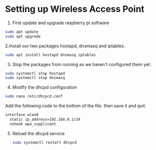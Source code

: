 # Setting up Wireless Access Point

1. First update and upgrade raspberry pi software
```bash
sudo apt update
sudo apt upgrade
```

2.Install our two packages hostapd, dnsmasq and iptables.
```bash
sudo apt install hostapd dnsmasq iptables
```

3. Stop the packages from running as we haven't configured them yet.
```bash
sudo systemctl stop hostapd
sudo systemctl stop dnsmasq
```
4. Modify the dhcpd configuration
```bash
sudo nano /etc/dhcpcd.conf
```
  Add the following code to the bottom of the file. then save it and quit.
  ```bash
  interface wlan0
    static ip_address=192.168.0.1/24
    nohook wpa_supplicant
  ```
5. Reload the dhcpd service
   ```bash
   sudo systemctl restart dhcpcd
   ```
